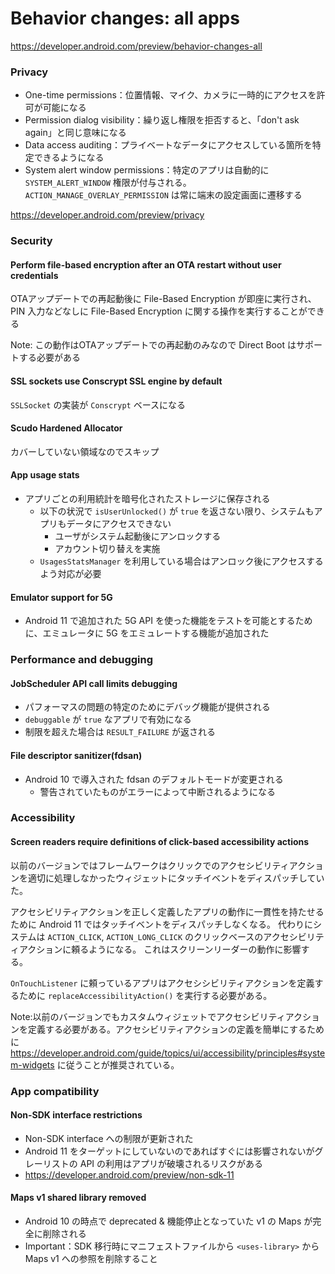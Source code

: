 # Behavior changes: all apps

https://developer.android.com/preview/behavior-changes-all

### Privacy

* One-time permissions：位置情報、マイク、カメラに一時的にアクセスを許可が可能になる
* Permission dialog visibility：繰り返し権限を拒否すると、「don't ask again」と同じ意味になる
* Data access auditing：プライベートなデータにアクセスしている箇所を特定できるようになる
* System alert window permissions：特定のアプリは自動的に `SYSTEM_ALERT_WINDOW` 権限が付与される。`ACTION_MANAGE_OVERLAY_PERMISSION` は常に端末の設定画面に遷移する

https://developer.android.com/preview/privacy

### Security

#### Perform file-based encryption after an OTA restart without user credentials

OTAアップデートでの再起動後に File-Based Encryption が即座に実行され、PIN 入力などなしに File-Based Encryption に関する操作を実行することができる

Note: この動作はOTAアップデートでの再起動のみなので Direct Boot はサポートする必要がある

#### SSL sockets use Conscrypt SSL engine by default

`SSLSocket` の実装が `Conscrypt` ベースになる

#### Scudo Hardened Allocator

カバーしていない領域なのでスキップ

#### App usage stats

* アプリごとの利用統計を暗号化されたストレージに保存される
  * 以下の状況で `isUserUnlocked()` が `true` を返さない限り、システムもアプリもデータにアクセスできない
    * ユーザがシステム起動後にアンロックする
    * アカウント切り替えを実施
  * `UsagesStatsManager` を利用している場合はアンロック後にアクセスするよう対応が必要

#### Emulator support for 5G

* Android 11 で追加された 5G API を使った機能をテストを可能とするために、エミュレータに 5G をエミュレートする機能が追加された

### Performance and debugging

#### JobScheduler API call limits debugging

* パフォーマスの問題の特定のためにデバッグ機能が提供される
* `debuggable` が `true` なアプリで有効になる
* 制限を超えた場合は `RESULT_FAILURE` が返される

#### File descriptor sanitizer(fdsan)

* Android 10 で導入された fdsan のデフォルトモードが変更される
  * 警告されていたものがエラーによって中断されるようになる

### Accessibility

#### Screen readers require definitions of click-based accessibility actions

以前のバージョンではフレームワークはクリックでのアクセシビリティアクションを適切に処理しなかったウィジェットにタッチイベントをディスパッチしていた。

アクセシビリティアクションを正しく定義したアプリの動作に一貫性を持たせるために Android 11 ではタッチイベントをディスパッチしなくなる。
代わりにシステムは `ACTION_CLICK`, `ACTION_LONG_CLICK` のクリックベースのアクセシビリティアクションに頼るようになる。
これはスクリーンリーダーの動作に影響する。

`OnTouchListener` に頼っているアプリはアクセシシビリティアクションを定義するために `replaceAccessibilityAction()` を実行する必要がある。

Note:以前のバージョンでもカスタムウィジェットでアクセシビリティアクションを定義する必要がある。アクセシビリティアクションの定義を簡単にするために https://developer.android.com/guide/topics/ui/accessibility/principles#system-widgets に従うことが推奨されている。

### App compatibility

#### Non-SDK interface restrictions

* Non-SDK interface への制限が更新された
* Android 11 をターゲットにしていないのであればすぐには影響されないがグレーリストの API の利用はアプリが破壊されるリスクがある
* https://developer.android.com/preview/non-sdk-11

#### Maps v1 shared library removed

* Android 10 の時点で deprecated & 機能停止となっていた v1 の Maps が完全に削除される
* Important：SDK 移行時にマニフェストファイルから `<uses-library>` から Maps v1 への参照を削除すること
